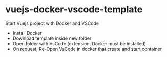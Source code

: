 # vuejs-docker-vscode-template
Start Vuejs project with Docker and VSCode

- Install Docker
- Download template inside new folder
- Open folder with VsCode (extension: Docker must be installed)
- On request, Re-Open VsCode in docker that create and start container
